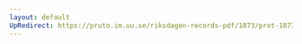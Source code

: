 ```yaml
---
layout: default
UpRedirect: https://pruto.im.uu.se/riksdagen-records-pdf/1873/prot-1873--fk--301/prot-1873--fk--301_026.pdf
---
```

